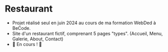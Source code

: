 # Restaurant

- Projet réalisé seul en juin 2024 au cours de ma formation WebDed à BeCode.
- Site d'un restaurant fictif, comprenant 5 pages "types". (Accueil, Menu, Galerie, About, Contact)
- :hammer: En cours ! :hammer:
